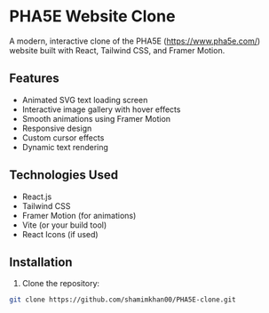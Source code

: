 # PHA5E Website Clone

A modern, interactive clone of the PHA5E (https://www.pha5e.com/) website built with React, Tailwind CSS, and Framer Motion.



## Features

- Animated SVG text loading screen
- Interactive image gallery with hover effects
- Smooth animations using Framer Motion
- Responsive design
- Custom cursor effects
- Dynamic text rendering

## Technologies Used

- React.js
- Tailwind CSS
- Framer Motion (for animations)
- Vite (or your build tool)
- React Icons (if used)

## Installation

1. Clone the repository:
```bash
git clone https://github.com/shamimkhan00/PHA5E-clone.git
